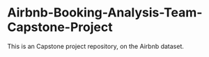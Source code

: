 # Airbnb-Booking-Analysis-Team-Capstone-Project
This is an Capstone project repository, on the Airbnb dataset.
